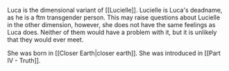 Luca is the dimensional variant of [[Lucielle]]. Lucielle is Luca's deadname, as he is a ftm transgender person. This may raise questions about Lucielle in the other dimension, however, she does not have the same feelings as Luca does. Neither of them would have a problem with it, but it is unlikely that they would ever meet.

She was born in [[Closer Earth|closer earth]]. She was introduced in [[Part IV - Truth]].